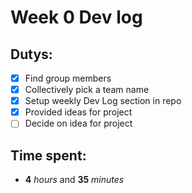 # Week 0 Dev log

## Dutys:
- [x]  Find group members
- [x]  Collectively pick a team name
- [x]  Setup weekly Dev Log section in repo
- [x]  Provided ideas for project
- [ ]  Decide on idea for project

## Time spent:
  * **4** _hours_ and **35** _minutes_
